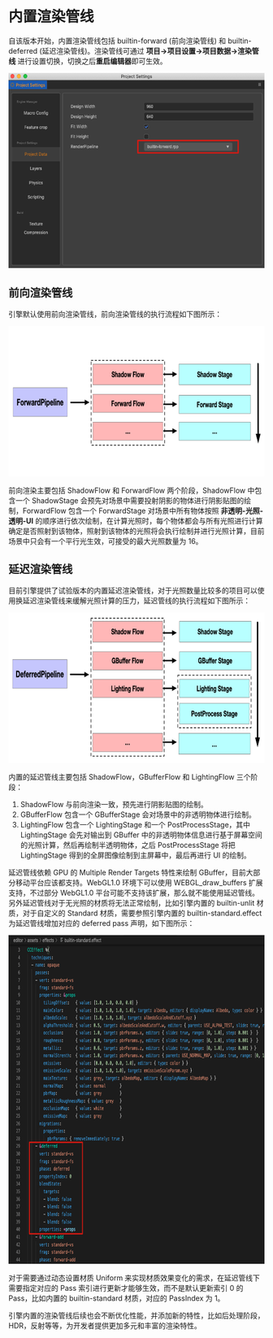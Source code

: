 # 内置渲染管线

自该版本开始，内置渲染管线包括 builtin-forward (前向渲染管线) 和 builtin-deferred (延迟渲染管线)。渲染管线可通过 **项目->项目设置->项目数据->渲染管线** 进行设置切换，切换之后**重启编辑器**即可生效。

<img src="./image/setting.png" width=560 height=384></img>

## 前向渲染管线

引擎默认使用前向渲染管线，前向渲染管线的执行流程如下图所示：

<img src="./image/forward-pipeline.png" width=760 height=296></img>

前向渲染主要包括 ShadowFlow 和 ForwardFlow 两个阶段，ShadowFlow 中包含一个 ShadowStage 会预先对场景中需要投射阴影的物体进行阴影贴图的绘制，ForwardFlow 包含一个 ForwardStage 对场景中所有物体按照 **非透明-光照-透明-UI** 的顺序进行依次绘制，在计算光照时，每个物体都会与所有光照进行计算确定是否照射到该物体，照射到该物体的光照将会执行绘制并进行光照计算，目前场景中只会有一个平行光生效，可接受的最大光照数量为 16。

## 延迟渲染管线

目前引擎提供了试验版本的内置延迟渲染管线，对于光照数量比较多的项目可以使用换延迟渲染管线来缓解光照计算的压力，延迟管线的执行流程如下图所示：

<img src="./image/deferred-pipeline.png" width=760 height=296></img>

内置的延迟管线主要包括 ShadowFlow，GBufferFlow 和 LightingFlow 三个阶段：
1. ShadowFlow 与前向渲染一致，预先进行阴影贴图的绘制。
2. GBufferFlow 包含一个 GBufferStage 会对场景中的非透明物体进行绘制。
3. LightingFlow 包含一个 LightingStage 和一个 PostProcessStage，其中 LightingStage 会先对输出到 GBuffer 中的非透明物体信息进行基于屏幕空间的光照计算，然后再绘制半透明物体，之后 PostProcessStage 将把 LightingStage 得到的全屏图像绘制到主屏幕中，最后再进行 UI 的绘制。

延迟管线依赖 GPU 的 Multiple Render Targets 特性来绘制 GBuffer，目前大部分移动平台应该都支持。WebGL1.0 环境下可以使用 WEBGL_draw_buffers 扩展支持，不过部分 WebGL1.0 平台可能不支持该扩展，那么就不能使用延迟管线。另外延迟管线对于无光照的材质将无法正常绘制，比如引擎内置的 builtin-unlit 材质，对于自定义的 Standard 材质，需要参照引擎内置的 builtin-standard.effect 为延迟管线增加对应的 deferred pass 声明，如下图所示：

<img src="./image/effect.png" width=760 height=647></img>

对于需要通过动态设置材质 Uniform 来实现材质效果变化的需求，在延迟管线下需要指定对应的 Pass 索引进行更新才能够生效，而不是默认更新索引 0 的 Pass，比如内置的 builtin-standard 材质，对应的 PassIndex 为 1。

引擎内置的渲染管线后续也会不断优化性能，并添加新的特性，比如后处理阶段，HDR，反射等等，为开发者提供更加多元和丰富的渲染特性。